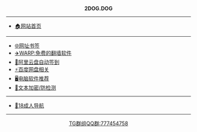 <div align=center>
<p><b>2DOG.DOG</b></p>
</div>



---
* [🏠网站首页](/home.md)

---
* [🌐网址书签](004-webpage)
* [✈️WARP:免费的翻墙软件](001-WARP)
* [🤖阿里云盘自动签到](003-alicloud-autocheckin)
* [⚡百度网盘相关](/005-baiduwangpan.md)
* [🖥️电脑软件推荐](/006-Windows-software.md)
* [🔐文本加密/防检测](008-wenbenjiami.md)
---
* [🔞18成人导航](007-18R.md)
---
<div align=center><a href="https://t.me/+RqEABM0fz8M2OGFl">TG群组</a><a href="http://qm.qq.com/cgi-bin/qm/qr?_wv=1027&k=g3iyb58QH8oj3Or6uhpI-hiw4gB80Z0e&authKey=G%2FWTstVQym5goYwajHOQl38Xgbif%2BQq5Xw783TtoaIuabmw2kjoKqldlKZu%2B9Q8S&noverify=0&group_code=777454758">QQ群:777454758</a></div>